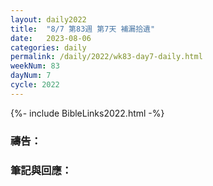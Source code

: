 ```yaml
---
layout: daily2022
title:  "8/7 第83週 第7天 補漏拾遺"
date:   2023-08-06
categories: daily
permalink: /daily/2022/wk83-day7-daily.html
weekNum: 83
dayNum: 7
cycle: 2022
---
```


{%- include BibleLinks2022.html -%}

### 禱告：

### 筆記與回應：
